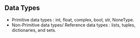 ## Data Types
* Primitive data types : int, float, complex, bool, str, NoneType.
* Non-Primitive data types/ Reference data types : lists, tuples, dictionaries, and sets.